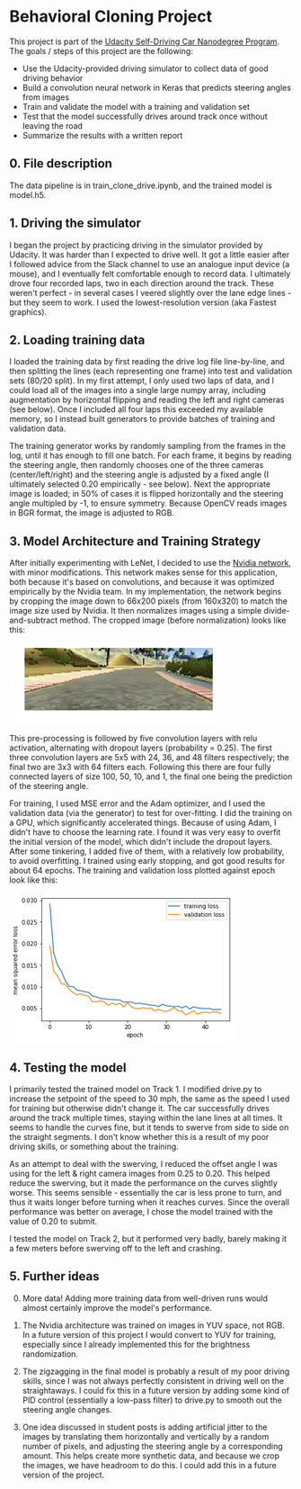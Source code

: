 # Behavioral Cloning Project

This project is part of the [Udacity Self-Driving Car Nanodegree Program](https://github.com/udacity/CarND-Behavioral-Cloning-P3). The goals / steps of this project are the following:

* Use the Udacity-provided driving simulator to collect data of good driving behavior
* Build a convolution neural network in Keras that predicts steering angles from images
* Train and validate the model with a training and validation set
* Test that the model successfully drives around track once without leaving the road
* Summarize the results with a written report

## 0. File description

The data pipeline is in train_clone_drive.ipynb, and the trained model is model.h5.

## 1. Driving the simulator

I began the project by practicing driving in the simulator provided by Udacity. It was harder than I expected to drive well. It got a little easier after I followed advice from the Slack channel to use an analogue input device (a mouse), and I eventually felt comfortable enough to record data. I ultimately drove four recorded laps, two in each direction around the track. These weren't perfect - in several cases I veered slightly over the lane edge lines - but they seem to work. I used the lowest-resolution version (aka Fastest graphics).

## 2. Loading training data

I loaded the training data by first reading the drive log file line-by-line, and then splitting the lines (each representing one frame) into test and validation sets (80/20 split). In my first attempt, I only used two laps of data, and I could load all of the images into a single large numpy array, including augmentation by horizontal flipping and reading the left and right cameras (see below). Once I included all four laps this exceeded my available memory, so I instead built generators to provide batches of training and validation data.

The training generator works by randomly sampling from the frames in the log, until it has enough to fill one batch. For each frame, it begins by reading the steering angle, then randomly chooses one of the three cameras (center/left/right) and the steering angle is adjusted by a fixed angle (I ultimately selected 0.20 empirically - see below). Next the appropriate image is loaded; in 50% of cases it is flipped horizontally and the steering angle multipled by -1, to ensure symmetry. Because OpenCV reads images in BGR format, the image is adjusted to RGB. 

## 3. Model Architecture and Training Strategy

After initially experimenting with LeNet, I decided to use the [Nvidia network](https://arxiv.org/pdf/1704.07911.pdf), with minor modifications. This network makes sense for this application, both because it's based on convolutions, and because it was optimized empirically by the Nvidia team. In my implementation, the network begins by cropping the image down to 66x200 pixels (from 160x320) to match the image size used by Nvidia. It then normalizes images using a simple divide-and-subtract method. The cropped image (before normalization) looks like this:

![Cropped image](./cropped_image.png)

This pre-processing is followed by five convolution layers with relu activation, alternating with dropout layers (probability = 0.25). The first three convolution layers are 5x5 with 24, 36, and 48 filters respectively; the final two are 3x3 with 64 filters each. Following this there are four fully connected layers of size 100, 50, 10, and 1, the final one being the prediction of the steering angle.

For training, I used MSE error and the Adam optimizer, and I used the validation data (via the generator) to test for over-fitting. I did the training on a GPU, which significantly accelerated things. Because of using Adam, I didn't have to choose the learning rate. I found it was very easy to overfit the initial version of the model, which didn't include the dropout layers. After some tinkering, I added five of them, with a relatively low probability, to avoid overfitting. I trained using early stopping, and got good results for about 64 epochs. The training and validation loss plotted against epoch look like this:

![Training history](./training_history.png)

## 4. Testing the model

I primarily tested the trained model on Track 1. I modified drive.py to increase the setpoint of the speed to 30 mph, the same as the speed I used for training but otherwise didn't change it. The car successfully drives around the track multiple times, staying within the lane lines at all times. It seems to handle the curves fine, but it tends to swerve from side to side on the straight segments. I don't know whether this is a result of my poor driving skills, or something about the training.

As an attempt to deal with the swerving, I reduced the offset angle I was using for the left & right camera images from 0.25 to 0.20. This helped reduce the swerving, but it made the performance on the curves slightly worse. This seems sensible - essentially the car is less prone to turn, and thus it waits longer before turning when it reaches curves. Since the overall performance was better on average, I chose the model trained with the value of 0.20 to submit.

I tested the model on Track 2, but it performed very badly, barely making it a few meters before swerving off to the left and crashing.

## 5. Further ideas

0. More data! Adding more training data from well-driven runs would almost certainly improve the model's performance.

1. The Nvidia architecture was trained on images in YUV space, not RGB. In a future version of this project I would convert to YUV for training, especially since I already implemented this for the brightness randomization.

2. The zigzagging in the final model is probably a result of my poor driving skills, since I was not always perfectly consistent in driving well on the straightaways. I could fix this in a future version by adding some kind of PID control (essentially a low-pass filter) to drive.py to smooth out the steering angle changes.

3. One idea discussed in student posts is adding artificial jitter to the images by translating them horizontally and vertically by a random number of pixels, and adjusting the steering angle by a corresponding amount. This helps create more synthetic data, and because we crop the images, we have headroom to do this. I could add this in a future version of the project.

